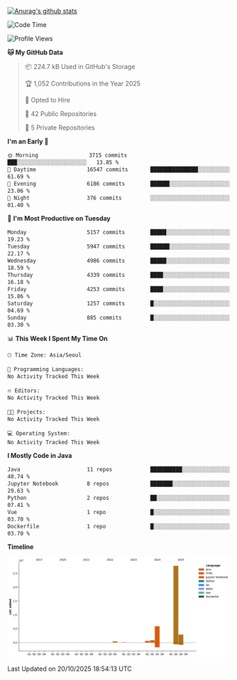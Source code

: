 [![Anurag's github stats](https://github-readme-stats.vercel.app/api?username=hajubal)](https://github.com/anuraghazra/github-readme-stats)

<!--START_SECTION:waka-->
![Code Time](http://img.shields.io/badge/Code%20Time-797%20hrs%2018%20mins-blue)

![Profile Views](http://img.shields.io/badge/Profile%20Views-0-blue)

**🐱 My GitHub Data** 

> 📦 224.7 kB Used in GitHub's Storage 
 > 
> 🏆 1,052 Contributions in the Year 2025
 > 
> 💼 Opted to Hire
 > 
> 📜 42 Public Repositories 
 > 
> 🔑 5 Private Repositories 
 > 
**I'm an Early 🐤** 

```text
🌞 Morning                3715 commits        ███░░░░░░░░░░░░░░░░░░░░░░   13.85 % 
🌆 Daytime                16547 commits       ███████████████░░░░░░░░░░   61.69 % 
🌃 Evening                6186 commits        ██████░░░░░░░░░░░░░░░░░░░   23.06 % 
🌙 Night                  376 commits         ░░░░░░░░░░░░░░░░░░░░░░░░░   01.40 % 
```
📅 **I'm Most Productive on Tuesday** 

```text
Monday                   5157 commits        █████░░░░░░░░░░░░░░░░░░░░   19.23 % 
Tuesday                  5947 commits        ██████░░░░░░░░░░░░░░░░░░░   22.17 % 
Wednesday                4986 commits        █████░░░░░░░░░░░░░░░░░░░░   18.59 % 
Thursday                 4339 commits        ████░░░░░░░░░░░░░░░░░░░░░   16.18 % 
Friday                   4253 commits        ████░░░░░░░░░░░░░░░░░░░░░   15.86 % 
Saturday                 1257 commits        █░░░░░░░░░░░░░░░░░░░░░░░░   04.69 % 
Sunday                   885 commits         █░░░░░░░░░░░░░░░░░░░░░░░░   03.30 % 
```


📊 **This Week I Spent My Time On** 

```text
🕑︎ Time Zone: Asia/Seoul

💬 Programming Languages: 
No Activity Tracked This Week

🔥 Editors: 
No Activity Tracked This Week

🐱‍💻 Projects: 
No Activity Tracked This Week

💻 Operating System: 
No Activity Tracked This Week
```

**I Mostly Code in Java** 

```text
Java                     11 repos            ██████████░░░░░░░░░░░░░░░   40.74 % 
Jupyter Notebook         8 repos             ███████░░░░░░░░░░░░░░░░░░   29.63 % 
Python                   2 repos             ██░░░░░░░░░░░░░░░░░░░░░░░   07.41 % 
Vue                      1 repo              █░░░░░░░░░░░░░░░░░░░░░░░░   03.70 % 
Dockerfile               1 repo              █░░░░░░░░░░░░░░░░░░░░░░░░   03.70 % 
```



**Timeline**

![Lines of Code chart](https://raw.githubusercontent.com/hajubal/hajubal/main/assets/bar_graph.png)


 Last Updated on 20/10/2025 18:54:13 UTC
<!--END_SECTION:waka-->